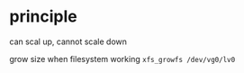 # principle
can scal up, cannot scale down

grow size when filesystem working
`xfs_growfs /dev/vg0/lv0`












